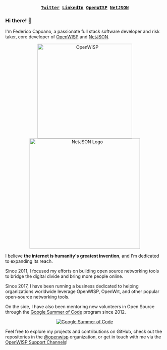 <p align="center">
  <samp>
    <a href="https://twitter.com/nemesifier"><b>Twitter</b></a>
    <a href="https://www.linkedin.com/in/federicocapoano/"><b>LinkedIn</b></a>
    <a href="https://openwisp.org"><b>OpenWISP</b></a>
    <a href="https://netjson.org"><b>NetJSON</b></a>
  </samp>
</p>

### Hi there! 👋

I'm Federico Capoano, a passionate full stack software developer and risk
taker, core developer of [OpenWISP](https://openwisp.org) and
[NetJSON](https://netjson.org).

<p align="center">
  <a href="https://openwisp.org">
    <img src="https://openwisp.io/docs/dev/_static/openwisp-logo-black.svg" alt="OpenWISP" width="300">
  </a>
  <br>
  <a href="https://netjson.org">
    <img src="https://raw.githubusercontent.com/netjson/netjson/master/static/netjson-logo.png" alt="NetJSON Logo" width="350">
  </a>
</p>

I believe **the internet is humanity's greatest invention**, and I'm dedicated
to expanding its reach.

Since 2011, I focused my efforts on building open source networking tools to
bridge the digital divide and bring more people online.

Since 2017, I have been running a business dedicated to helping organizations
worldwide leverage OpenWISP, OpenWrt, and other popular open-source networking tools.

On the side, I have also been mentoring new volunteers in Open Source through
the [Google Summer of Code](https://www.youtube.com/watch?v=bPH_JwceQa8) program since 2012.

<p align="center">
  <a href="https://www.youtube.com/watch?v=bPH_JwceQa8" target="_blank">
    <img src="https://openwisp.io/docs/dev/_images/gsoc2017.png" alt="Google Summer of Code">
  </a>
</p>

Feel free to explore my projects and contributions on GitHub, check out the repositories in
the [@openwisp](https://github.com/openwisp) organization, or get in touch with
me via the [OpenWISP Support Channels](https://openwisp.org/support/)!
